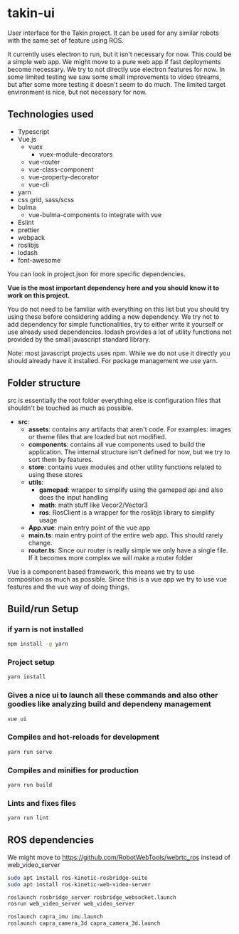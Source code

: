 # takin-ui

User interface for the Takin project. It can be used for any similar robots with the same set of feature using ROS.

It currently uses electron to run, but it isn't necessary for now. This could be a simple web app. We might move to a pure web app if fast deployments become necessary. We try to not directly use electron features for now. In some limited testing we saw some small improvements to video streams, but after some more testing it doesn't seem to do much. The limited target environment is nice, but not necessary for now.

## Technologies used

- Typescript
- Vue.js
  - vuex
    - vuex-module-decorators
  - vue-router
  - vue-class-component
  - vue-property-decorator
  - vue-cli
- yarn
- css grid, sass/scss
- bulma
  - vue-bulma-components to integrate with vue
- Eslint
- prettier
- webpack
- roslibjs
- lodash
- font-awesome

You can look in project.json for more specific dependencies.

**Vue is the most important dependency here and you should know it to work on this project.**

You do not need to be familiar with everything on this list but you should try using these before considering adding a new dependency. We try not to add dependency for simple functionalities, try to either write it yourself or use already used dependencies. lodash provides a lot of utility functions not provided by the small javascript standard library.

Note: most javascript projects uses npm. While we do not use it directly you should already have it installed. For package management we use yarn.

## Folder structure

src is essentially the root folder everything else is configuration files that shouldn't be touched as much as possible.

- **src**:
  - **assets**: contains any artifacts that aren't code. For examples: images or theme files that are loaded but not modified.
  - **components**: contains all vue components used to build the application. The internal structure isn't defined for now, but we try to sort them by features.
  - **store**: contains vuex modules and other utility functions related to using these stores
  - **utils**:
    - **gamepad**: wrapper to simplify using the gamepad api and also does the input handling
    - **math**: math stuff like Vecor2/Vector3
    - **ros**: RosClient is a wrapper for the roslibjs library to simplify usage
  - **App.vue**: main entry point of the vue app
  - **main.ts**: main entry point of the entire web app. This should rarely change.
  - **router.ts**: Since our router is really simple we only have a single file. If it becomes more complex we will make a router folder

Vue is a component based framework, this means we try to use composition as much as possible. Since this is a vue app we try to use vue features and the vue way of doing things.

## Build/run Setup

### if yarn is not installed

```bash
npm install -g yarn
```

### Project setup

```bash
yarn install
```

### Gives a nice ui to launch all these commands and also other goodies like analyzing build and dependeny management

```bash
vue ui
```

### Compiles and hot-reloads for development

```bash
yarn run serve
```

### Compiles and minifies for production

```bash
yarn run build
```

### Lints and fixes files

```bash
yarn run lint
```

## ROS dependencies

We might move to <https://github.com/RobotWebTools/webrtc_ros> instead of web_video_server

```bash
sudo apt install ros-kinetic-rosbridge-suite
sudo apt install ros-kinetic-web-video-server

roslaunch rosbridge_server rosbridge_websocket.launch
rosrun web_video_server web_video_server

roslaunch capra_imu imu.launch
roslaunch capra_camera_3d capra_camera_3d.launch
```
